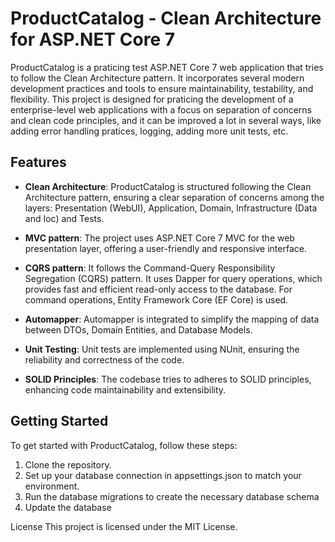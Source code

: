 # ProductCatalog - Clean Architecture for ASP.NET Core 7

ProductCatalog is a praticing test ASP.NET Core 7 web application that tries to follow the Clean Architecture pattern. It incorporates several modern development practices and tools to ensure maintainability, testability, and flexibility. 
This project is designed for praticing the development of a enterprise-level web applications with a focus on separation of concerns and clean code principles, and it can be improved a lot in several ways, like adding error handling pratices, logging, adding more unit tests, etc.

## Features

- **Clean Architecture**: ProductCatalog is structured following the Clean Architecture pattern, ensuring a clear separation of concerns among the layers: Presentation (WebUI), Application, Domain,  Infrastructure (Data and Ioc) and Tests.

- **MVC pattern**: The project uses ASP.NET Core 7 MVC for the web presentation layer, offering a user-friendly and responsive interface.

- **CQRS pattern**: It follows the Command-Query Responsibility Segregation (CQRS) pattern. It uses Dapper for query operations, which provides fast and efficient read-only access to the database. For command operations, Entity Framework Core (EF Core) is used.

- **Automapper**: Automapper is integrated to simplify the mapping of data between DTOs, Domain Entities, and Database Models.

- **Unit Testing**: Unit tests are implemented using NUnit, ensuring the reliability and correctness of the code.

- **SOLID Principles**: The codebase tries to adheres to SOLID principles, enhancing code maintainability and extensibility.

## Getting Started

To get started with ProductCatalog, follow these steps:

1. Clone the repository.
2. Set up your database connection in appsettings.json to match your environment.
3. Run the database migrations to create the necessary database schema
4. Update the database

License
This project is licensed under the MIT License.
